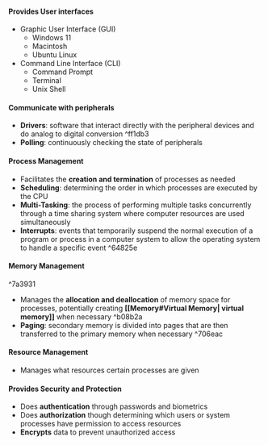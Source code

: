 
#### Provides User interfaces
- Graphic User Interface (GUI)
	- Windows 11
	- Macintosh
	- Ubuntu Linux
- Command Line Interface (CLI)
	- Command Prompt
	- Terminal
	- Unix Shell

#### Communicate with peripherals
- **Drivers**: software that interact directly with the peripheral devices and do analog to digital conversion ^ff1db3
- **Polling**: continuously checking the state of peripherals

#### Process Management
- Facilitates the **creation and termination** of processes as needed
- **Scheduling**: determining the order in which processes are executed by the CPU
- **Multi-Tasking**: the process of performing multiple tasks concurrently through a time sharing system where computer resources are used simultaneously
- **Interrupts**: events that temporarily suspend the normal execution of a program or process in a computer system to allow the operating system to handle a specific event ^64825e

#### Memory Management

^7a3931

- Manages the **allocation and deallocation** of memory space for processes, potentially creating **[[Memory#Virtual Memory| virtual memory]]** when necessary ^b08b2a
- **Paging**: secondary memory is divided into pages that are then transferred to the primary memory when necessary ^706eac

#### Resource Management
- Manages what resources certain processes are given

#### Provides Security and Protection
- Does **authentication** through passwords and biometrics
- Does **authorization** though determining which users or system processes have permission to access resources
- **Encrypts** data to prevent unauthorized access